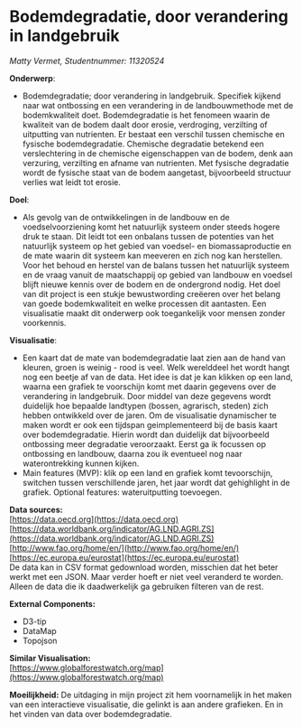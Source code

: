 # Bodemdegradatie, door verandering in landgebruik
*Matty Vermet, Studentnummer: 11320524*

**Onderwerp**:
- Bodemdegradatie; door verandering in landgebruik.
  Specifiek kijkend naar wat ontbossing en een verandering in de landbouwmethode met de bodemkwaliteit doet. 
  Bodemdegradatie is het fenomeen waarin de kwaliteit van de bodem daalt door erosie, verdroging, verzilting of uitputting van nutrienten.
  Er bestaat een verschil tussen chemische en fysische bodemdegradatie. Chemische degradatie betekend een verslechtering in de chemische
  eigenschappen van de bodem, denk aan verzuring, verzilting en afname van nutrienten. Met fysische degradatie wordt de fysische staat van 
  de bodem aangetast, bijvoorbeeld structuur verlies wat leidt tot erosie.
    
 **Doel**:
 - Als gevolg van de ontwikkelingen in de landbouw en de voedselvoorziening komt het natuurlijk systeem onder steeds hogere druk te staan.
   Dit leidt tot een onbalans tussen de potenties van het natuurlijk systeem op het gebied van voedsel- en biomassaproductie en de mate 
   waarin dit systeem kan meeveren en zich nog kan herstellen. Voor het behoud en herstel van de balans tussen het natuurlijk systeem en 
   de vraag vanuit de maatschappij op gebied van landbouw en voedsel blijft nieuwe kennis over de bodem en de ondergrond nodig.
   Het doel van dit project is een stukje bewustwording creëeren over het belang van goede bodemkwaliteit en welke processen dit 
   aantasten. Een visualisatie maakt dit onderwerp ook toegankelijk voor mensen zonder voorkennis.   
  
**Visualisatie**:
- Een kaart dat de mate van bodemdegradatie laat zien aan de hand van kleuren, groen is weinig - rood is veel. Welk werelddeel het wordt 
  hangt nog een beetje af van de data. 
  Het idee is dat je kan klikken op een land, waarna een grafiek te voorschijn komt met daarin gegevens over de verandering in landgebruik.
  Door middel van deze gegevens wordt duidelijk hoe bepaalde landtypen (bossen, agrarisch, steden) zich hebben ontwikkeld over de jaren. 
  Om de visualisatie dynamischer te maken wordt er ook een tijdspan geimplementeerd bij de basis kaart over bodemdegradatie. Hierin wordt
  dan duidelijk dat bijvoorbeeld ontbossing meer degradatie veroorzaakt. 
  Eerst ga ik focussen op ontbossing en landbouw, daarna zou ik eventueel nog naar waterontrekking kunnen kijken.
- Main features (MVP): klik op een land en grafiek komt tevoorschijn, switchen tussen verschillende jaren, het jaar wordt dat gehighlight
  in de grafiek.
  Optional features: wateruitputting toevoegen.

**Data sources:** <br />
[https://data.oecd.org](https://data.oecd.org)<br />
[https://data.worldbank.org/indicator/AG.LND.AGRI.ZS](https://data.worldbank.org/indicator/AG.LND.AGRI.ZS)<br />
[http://www.fao.org/home/en/](http://www.fao.org/home/en/)<br />
[https://ec.europa.eu/eurostat](https://ec.europa.eu/eurostat)<br />
De data kan in CSV format gedownload worden, misschien dat het beter werkt met een JSON. Maar verder hoeft er niet veel veranderd 
te worden. Alleen de data die ik daadwerkelijk ga gebruiken filteren van de rest. 

**External Components:**
- D3-tip
- DataMap
- Topojson

**Similar Visualisation:**<br />
[https://www.globalforestwatch.org/map](https://www.globalforestwatch.org/map)


**Moeilijkheid:**
De uitdaging in mijn project zit hem voornamelijk in het maken van een interactieve visualisatie, die gelinkt is aan andere grafieken. 
En in het vinden van data over bodemdegradatie. 

